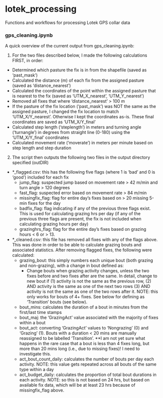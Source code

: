 # lotek_processing
Functions and workflows for processing Lotek GPS collar data

### gps_cleaning.ipynb
A quick overview of the current output from gps_cleaning.ipynb:
1. For the two files described below, I made the following calculations FIRST, in order:
* Determined which pasture the fix is in from the shapefile (saved as ‘past_mask’)
* Calculated the distance (m) of each fix from the assigned pasture (saved as ‘distance_nearest’)
* Calculated the coordinates of the point within the assigned pasture that is nearest to the fix (saved as ‘UTM_X_nearest’, ‘UTM_Y_nearest’)
* Removed all fixes that where ‘distance_nearest’ > 100 m
* If the pasture of the fix location (‘past_mask’) was NOT the same as the assigned pasture, I changed the fix location to match ‘UTM_X/Y_nearest’. Otherwise I kept the coordinates as-is. These final coordinates are saved as ‘UTM_X/Y_final’
* Calculated step length (‘steplength’) in meters and turning angle (‘turnangle’) in degrees from straight line (0-180) using the ‘UTM_X/Y_final’ coordinates
* Calculated movement rate (‘moverate’) in meters per minute based on step length and step duration
2. The script then outputs the following two files in the output directory specified (outDIR)
  * *_flagged.csv: this has the following five flags (where 1 is ‘bad’ and 0 is ‘good’) included for each fix
    * jump_flag: suspected jump based on movement rate > 42 m/min and turn angle > 120 degrees
    * fast_flag: suspected error based on movement rate > 84 m/min
    * missingfix_flag: flag for entire day’s fixes based on > 20 missing 5-min fixes for the day
    * badfix_flag: flag indicating if any of the previous three flags exist. This is used for calculating grazing hrs per day (if any of the previous three flags are present, the fix is not included when calculating grazing hours per day)
    * grazinghrs_flag: flag for the entire day’s fixes based on grazing hours < 6 or > 13.
  * *_cleaned.csv: this file has removed all fixes with any of the flags above. This was done in order to be able to calculate grazing bouts and associated statistics. After removing flagged fixes, the following were calculated:
    * grazing_bout: this simply numbers each unique bout (both grazing and non-grazing), with a change in bout defined as: 
      * Change bouts when grazing activity changes, unless the two fixes before and two fixes after are the same. In detail, change to new bout if (1) activity is not the same as the previous row, (2) AND activity is the same as one of the next two rows (3) AND activity is not the same as one of the two rows after it. NOTE: this only works for bouts of 4+ fixes. See below for defining as ‘Transition’ bouts (see below).
    * bout_mins: calculates the duration of a bout in minutes from the first/last time stamps
    * bout_maj: the ‘GrazingAct’ value associated with the majority of fixes within a bout
    * bout_act: converting ‘GrazingAct’ values to ‘Nongrazing’ (0) and ‘Grazing’ (1). Bouts with a duration < 20 mins are manually reassigned to be labelled ‘Transition’. **I am not yet sure what happens in the rare case that a bout is less than 4 fixes long, but more than 20 mins long (i.e., due to missing fixes)! I need to investigate this.
    * act_bout_count_daily: calculates the number of bouts per day each activity. NOTE: this value gets repeated across all bouts of the same type within a day
    * act_budget_daily: calculates the proportion of total bout durations in each activity. NOTE: so this is not based on 24 hrs, but based on available fix data, which will be at least 23 hrs because of missingfix_flag above.
